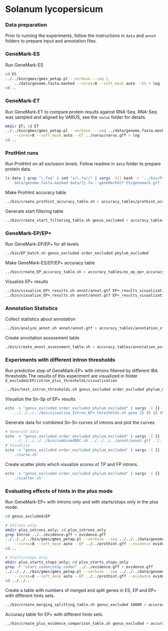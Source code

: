 # Solanum lycopersicum

### Data preparation

Prior to running the experiments, follow the instructions in `data` and `annot`
folders to prepare input and annotation files.

### GeneMark-ES

Run GeneMark-ES

```bash
cd ES
../../bin/gmes/gmes_petap.pl --verbose --seq \
    ../data/genome.fasta.masked --cores=8 --soft_mask auto --ES > log
cd ..
```

### GeneMark-ET

Run GeneMark-ET to compare protein results against RNA-Seq. RNA-Seq was sampled
and aligned by VARUS, see the `varus` folder for details.

```bash
mkdir ET; cd ET
../../bin/gmes/gmes_petap.pl --verbose  --seq ../data/genome.fasta.masked \
    --cores=8 --soft_mask auto --ET ../varus/varus.gff > log
cd ..
```

### ProtHint runs

Run ProtHint on all exclusion levels. Follow readme in `data` folder to
prepare protein data.

```bash
ls data | grep "\.fa$" | sed "s/\.fa//" | xargs -I{} bash -c '../bin/ProtHint/bin/prothint.py \
    data/genome.fasta.masked data/{}.fa --geneMarkGtf ES/genemark.gtf --workdir {} 2> logs/{}_log'
```

Make ProtHint accuracy table

```bash
../bin/create_prothint_accuracy_table.sh > accuracy_tables/prothint_accuracy.tsv
```

Generate start filtering table

```bash
../bin/create_start_filtering_table.sh genus_excluded > accuracy_tables/start_filtering.tsv
```

### GeneMark-EP/EP+

Run GeneMark-EP/EP+ for all levels

```bash
../bin/EP_batch.sh genus_excluded order_excluded phylum_excluded
```

Make GeneMark-ES/EP/EP+ accuracy table

```bash
../bin/create_EP_accuracy_table.sh > accuracy_tables/es_ep_ep+_accuracy.tsv
```

Visualize EP+ results

```bash
../bin/visualize_EP+_results.sh annot/annot.gtf EP+_results_visualization cds 40 70 60 90
../bin/visualize_EP+_results.sh annot/annot.gtf EP+_results_visualization gene 0 40 0 40
```

### Annotation Statistics

Collect statistics about annotation

```bash
../bin/analyze_annot.sh annot/annot.gtf > accuracy_tables/annotation_stats.txt
```

Create annotation assessment table

```bash
./bin/create_annot_assessment_table.sh > accuracy_tables/annotation_assessment.tsv
```

### Experiments with different intron thresholds

Run prediction step of GeneMark-EP+ with introns filtered by different IBA thresholds
The results of this experiment are visualized in folder `X_excluded/EP/intron_plus_thresholds/visualization`

```bash
../bin/test_intron_thresholds.sh genus_excluded order_excluded phylum_excluded
```

Visualize the Sn-Sp of EP+ results

```bash
echo -n "genus_excluded order_excluded phylum_excluded" | xargs -I {} -d " " bash -c 'cd {}/EP/intron_plus_thresholds; \
    ../../../../bin/visualize_Intron_EP+_thresholds.sh gene 15 35 15 35; cd ../../'
```

Generate data for combined Sn-Sn curves of introns and plot the curves

```bash
# Generate data
echo -n "genus_excluded order_excluded phylum_excluded" | xargs -I {} -d " " bash -c 'cd {}/EP/intron_plus_thresholds/visualization; \
    ../../../../../bin/combinedROC.sh ../../../../annot/annot.gtf ../../../../annot/pseudo.gff3 ../../../prothint.gff'
# Visualize
echo -n "genus_excluded order_excluded phylum_excluded" | xargs -I {} -d " " bash -c 'cd {}/EP/intron_plus_thresholds/visualization; \
    ./curve.sh'
```

Create scatter plots which visualize scores of TP and FP introns.
```bash
echo -n "genus_excluded order_excluded phylum_excluded" | xargs -I {} -d " " bash -c 'cd {}/EP/intron_plus_thresholds/visualization; \
    ./scatter.sh'
```

### Evaluating effects of hints in the plus mode

Run GeneMark-EP+ with introns only and with starts/stops only in the plus mode.

```bash
cd genus_excluded/EP

# Introns only
mkdir plus_introns_only; cd plus_introns_only
grep Intron ../../evidence.gff > evidence.gff
../../../../bin/gmes/gmes_petap.pl --verbose --seq ../../../data/genome.fasta.masked \
    --cores=8 --soft_mask auto --EP ../../prothint.gff --evidence evidence.gff > log
cd ..

# Starts/stops only
mkdir plus_starts_stops_only; cd plus_starts_stops_only
grep -P "start_codon|stop_codon" ../../evidence.gff > evidence.gff
../../../../bin/gmes/gmes_petap.pl --verbose --seq ../../../data/genome.fasta.masked \
    --cores=8 --soft_mask auto --EP ../../prothint.gff --evidence evidence.gff > log
cd ../../..
```

Create a table with numbers of merged and split genes in ES, EP and EP+ with different
hints sets.

```bash
../bin/create_merging_splitting_table.sh genus_excluded 10000 > accuracy_tables/merging_splitting.tsv
```

Accuracy table for EP+ with different hints sets.

```bash
../bin/create_plus_evidence_comparison_table.sh genus_excluded > accuracy_tables/ep+_evidence_comparison.tsv
```
